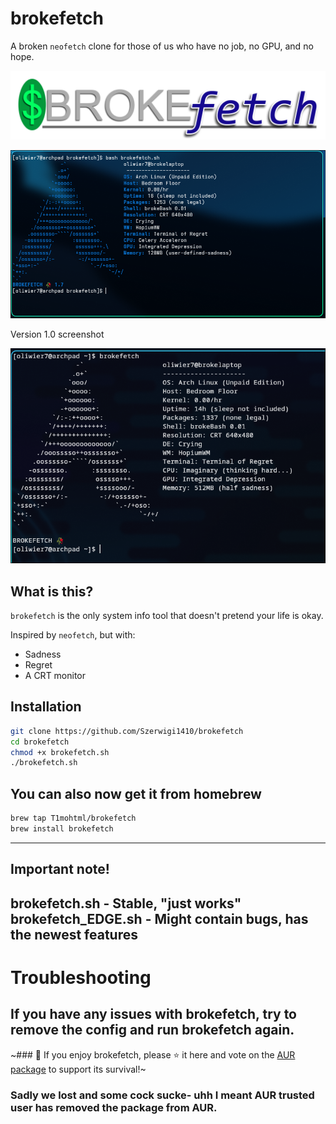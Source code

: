 # brokefetch

A broken `neofetch` clone for those of us who have no job, no GPU, and no hope.

![screenshot](screenshots/brokefetch-logo_att4.png)

![screenshot](screenshots/v1.7.png)

Version 1.0 screenshot

![screenshot](screenshots/screenshot.png)

## What is this?

`brokefetch` is the only system info tool that doesn't pretend your life is okay.

Inspired by `neofetch`, but with:
- Sadness
- Regret
- A CRT monitor

## Installation

```bash
git clone https://github.com/Szerwigi1410/brokefetch
cd brokefetch
chmod +x brokefetch.sh
./brokefetch.sh
```
## You can also now get it from homebrew
```bash
brew tap T1mohtml/brokefetch
brew install brokefetch
```
---
## Important note!
brokefetch.sh - Stable, "just works"
brokefetch_EDGE.sh - Might contain bugs, has the newest features
---
# Troubleshooting
If you have any issues with brokefetch, try to remove the config and run brokefetch again.
---
~### 💖 If you enjoy brokefetch, please ⭐ it here and vote on the [AUR package](https://aur.archlinux.org/packages/brokefetch) to support its survival!~

### Sadly we lost and some cock sucke- uhh I meant AUR trusted user has removed the package from AUR.
